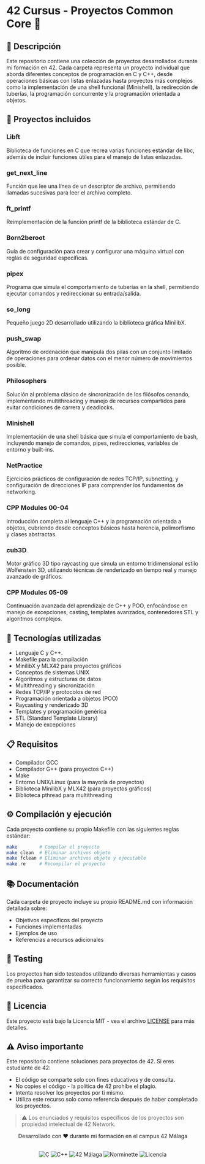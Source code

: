 # 42 Cursus - Proyectos Common Core 🚀

## 📝 Descripción
Este repositorio contiene una colección de proyectos desarrollados durante mi formación en 42. Cada carpeta representa un proyecto individual que aborda diferentes conceptos de programación en C y C++, desde operaciones básicas con listas enlazadas hasta proyectos más complejos como la implementación de una shell funcional (Minishell), la redirección de tuberías, la programación concurrente y la programación orientada a objetos.

## 📂 Proyectos incluidos

### Libft
Biblioteca de funciones en C que recrea varias funciones estándar de libc, además de incluir funciones útiles para el manejo de listas enlazadas.

### get_next_line
Función que lee una línea de un descriptor de archivo, permitiendo llamadas sucesivas para leer el archivo completo.

### ft_printf
Reimplementación de la función printf de la biblioteca estándar de C.

### Born2beroot
Guía de configuración para crear y configurar una máquina virtual con reglas de seguridad específicas.

### pipex
Programa que simula el comportamiento de tuberías en la shell, permitiendo ejecutar comandos y redireccionar su entrada/salida.

### so_long
Pequeño juego 2D desarrollado utilizando la biblioteca gráfica MinilibX.

### push_swap
Algoritmo de ordenación que manipula dos pilas con un conjunto limitado de operaciones para ordenar datos con el menor número de movimientos posible.

### Philosophers
Solución al problema clásico de sincronización de los filósofos cenando, implementando multithreading y manejo de recursos compartidos para evitar condiciones de carrera y deadlocks.

### Minishell
Implementación de una shell básica que simula el comportamiento de bash, incluyendo manejo de comandos, pipes, redirecciones, variables de entorno y built-ins.

### NetPractice
Ejercicios prácticos de configuración de redes TCP/IP, subnetting, y configuración de direcciones IP para comprender los fundamentos de networking.

### CPP Modules 00-04
Introducción completa al lenguaje C++ y la programación orientada a objetos, cubriendo desde conceptos básicos hasta herencia, polimorfismo y clases abstractas.

### cub3D
Motor gráfico 3D tipo raycasting que simula un entorno tridimensional estilo Wolfenstein 3D, utilizando técnicas de renderizado en tiempo real y manejo avanzado de gráficos.

### CPP Modules 05-09
Continuación avanzada del aprendizaje de C++ y POO, enfocándose en manejo de excepciones, casting, templates avanzados, contenedores STL y algoritmos complejos.

## 🔧 Tecnologías utilizadas
- Lenguaje C y C++.
- Makefile para la compilación
- MinilibX y MLX42 para proyectos gráficos
- Conceptos de sistemas UNIX
- Algoritmos y estructuras de datos
- Multithreading y sincronización
- Redes TCP/IP y protocolos de red
- Programación orientada a objetos (POO)
- Raycasting y renderizado 3D
- Templates y programación genérica
- STL (Standard Template Library)
- Manejo de excepciones

## 📋 Requisitos
- Compilador GCC
- Compilador G++ (para proyectos C++)
- Make
- Entorno UNIX/Linux (para la mayoría de proyectos)
- Biblioteca MinilibX y MLX42 (para proyectos gráficos)
- Biblioteca pthread para multithreading

## ⚙️ Compilación y ejecución
Cada proyecto contiene su propio Makefile con las siguientes reglas estándar:
```bash
make        # Compilar el proyecto
make clean  # Eliminar archivos objeto
make fclean # Eliminar archivos objeto y ejecutable
make re     # Recompilar el proyecto
```

## 📚 Documentación
Cada carpeta de proyecto incluye su propio README.md con información detallada sobre:
- Objetivos específicos del proyecto
- Funciones implementadas
- Ejemplos de uso
- Referencias a recursos adicionales

## 🧪 Testing
Los proyectos han sido testeados utilizando diversas herramientas y casos de prueba para garantizar su correcto funcionamiento según los requisitos especificados.

## 📄 Licencia
Este proyecto está bajo la Licencia MIT - vea el archivo [LICENSE](LICENSE) para más detalles.

## ⚠️ Aviso importante
Este repositorio contiene soluciones para proyectos de 42. Si eres estudiante de 42:
- El código se comparte solo con fines educativos y de consulta.
- No copies el código - la política de 42 prohíbe el plagio.
- Intenta resolver los proyectos por ti mismo.
- Utiliza este recurso solo como referencia después de haber completado los proyectos.

> ⚠️ Los enunciados y requisitos específicos de los proyectos son propiedad intelectual de 42 Network.

<div align="center">
    <p>Desarrollado con ❤️ durante mi formación en el campus 42 Málaga</p>
    <br>
    <img src="https://img.shields.io/badge/C-blue?style=for-the-badge&logo=c&logoColor=white" alt="C"/>
    <img src="https://img.shields.io/badge/C++-00599C?style=for-the-badge&logo=cplusplus&logoColor=white" alt="C++"/>
    <img src="https://img.shields.io/badge/42-Málaga-008000?style=for-the-badge&logo=42&logoColor=white&labelColor=8A2BE2" alt="42 Málaga"/>
    <img src="https://img.shields.io/badge/Norminette-42-00babc?style=for-the-badge&logo=42&logoColor=white" alt="Norminette"/>
    <img src="https://img.shields.io/badge/Licencia-MIT-yellow?style=for-the-badge" alt="Licencia"/>
</div>
